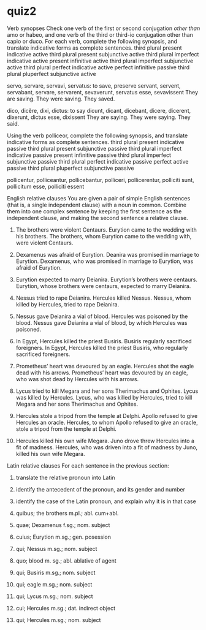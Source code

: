 # quiz2 

Verb synopses
Check one verb of the first or second conjugation *other than* amo or habeo, and one verb of the third or third-io conjugation other than capio or duco. For each verb, complete the following synopsis, and translate indicative forms as complete sentences.
third plural present indicative active
third plural present subjunctive active
third plural imperfect indicative active
present infinitive active
third plural imperfect subjunctive active
third plural perfect indicative active
perfect infinitive passive
third plural pluperfect subjunctive active

servo, servare, servavi, servatus: to save, preserve
servant, servent, servabant, servare, servarent, sevaverunt, servatus esse, sevavissent
They are saving. They were saving. They saved.

dico, dicĕre, dixi, dictus: to say
dicunt, dicant, dicebant, dicere, dicerent, dixerunt, dictus esse, dixissent
They are saying. They were saying. They said.

Using the verb polliceor, complete the following synopsis, and translate indicative forms as complete sentences.
third plural present indicative passive
third plural present subjunctive passive
third plural imperfect indicative passive
present infinitive passive
third plural imperfect subjunctive passive
third plural perfect indicative passive
perfect active passive
third plural pluperfect subjunctive passive

pollicentur, polliceantur, pollicebantur, polliceri, pollicerentur, polliciti sunt, pollicitum esse, polliciti essent



English relative clauses
You are given a pair of simple English sentences (that is, a single independent clause) with a noun in common. Combine them into one complex sentence by keeping the first sentence as the independent clause, and making the second sentence a relative clause.

1. The brothers were violent Centaurs. Eurytion came to the wedding with his brothers.
The brothers, whom Eurytion came to the wedding with, were violent Centaurs.

2. Dexamenus was afraid of Eurytion. Deanira was promised in marriage to Eurytion.
Dexamenus, who was promised in marriage to Eurytion, was afraid of Eurytion.

3. Eurytion expected to marry Deianira. Eurytion’s brothers were centaurs.
Eurytion, whose brothers were centaurs, expected to marry Deianira.

4. Nessus tried to rape Deianira. Hercules killed Nessus.
Nessus, whom killed by Hercules, tried to rape Deianira.

5. Nessus gave Deianira a vial of blood. Hercules was poisoned by the blood.
Nessus gave Deianira a vial of blood, by which Hercules was poisoned.

6. In Egypt, Hercules killed the priest Busiris. Busiris regularly sacrificed foreigners.
In Egypt, Hercules killed the priest Busiris, who regularly sacrificed foreigners.

7. Prometheus’ heart was devoured by an eagle. Hercules shot the eagle dead with his arrows.
Prometheus’ heart was devoured by an eagle, who was shot dead by Hercules with his arrows.

8. Lycus tried to kill Megara and her sons Therimachus and Ophites. Lycus was killed by Hercules.
Lycus, who was killed by Hercules, tried to kill Megara and her sons Therimachus and Ophites.

9. Hercules stole a tripod from the temple at Delphi. Apollo refused to give Hercules an oracle.
Hercules, to whom Apollo refused to give an oracle, stole a tripod from the temple at Delphi.

10. Hercules killed his own wife Megara. Juno drove threw Hercules into a fit of madness.
Hercules, who was driven into a fit of madness by Juno, killed his own wife Megara.

Latin relative clauses
For each sentence in the previous section:
1. translate the relative pronoun into Latin
2. identify the antecedent of the pronoun, and its gender and number
3. identify the case of the Latin pronoun, and explain why it is in that case

1. quibus; the brothers m.pl.; abl. cum+abl.
2. quae; Dexamenus f.sg.; nom. subject
3. cuius; Eurytion m.sg.; gen. posession
4. qui; Nessus m.sg.; nom. subject
5. quo; blood m. sg.; abl. ablative of agent
6. qui; Busiris m.sg.; nom. subject
7. qui; eagle m.sg.; nom. subject
8. qui; Lycus m.sg.; nom. subject
9. cui; Hercules m.sg.; dat. indirect object
10. qui; Hercules m.sg.; nom. subject
